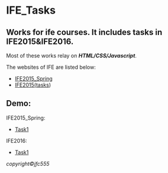 # IFE_Tasks

<h2>Works for ife courses. It includes tasks in IFE2015&IFE2016.</h2>
<p>Most of these works relay on <i><b>HTML/CSS/Javascript</b></i>.</p>
<p>The websites of IFE are listed below:</p>
<ul>
  <li><a href="https://github.com/baidu-ife/ife" title="IFE2015_Spring">IFE2015_Spring</a></li>
  <li><a href="http://ife.baidu.com" title="IFE2016">IFE2015(<a href="http://ife.baidu.com/task/all">tasks</a>)</a></li>
</ul>
<h2><b>Demo:</b></h2>
<p>IFE2015_Spring:</p>
<ul title="IFE2015_Spring">
  <li><a href="https://jfc555.github.io/IFE_Tasks/IFE2015/task1/task0001.html" >Task1</a></li>
</ul>
<p>IFE2016:</p>
<ul>
  <li><a href="https://jfc555.github.io/IFE_Tasks/IFE2016/task1/task1.html" >Task1</a></li>
</ul>
<footer><i>copyright&copy;jfc555</i></footer>


